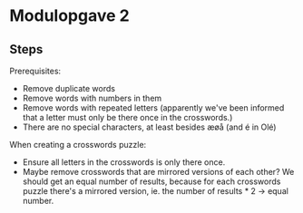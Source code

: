 # Modulopgave 2

## Steps

Prerequisites:

- Remove duplicate words
- Remove words with numbers in them
- Remove words with repeated letters (apparently we've been informed that a letter must only be there once in the crosswords.)
- There are no special characters, at least besides æøå (and é in Olé)

When creating a crosswords puzzle:

- Ensure all letters in the crosswords is only there once.
- Maybe remove crosswords that are mirrored versions of each other? We should get an equal number of results, because for each crosswords puzzle there's a mirrored version, ie. the number of results * 2 -> equal number.

